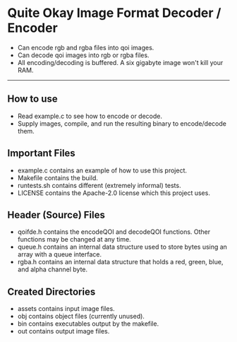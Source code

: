 # Quite Okay Image Format Decoder / Encoder

* Can encode rgb and rgba files into qoi images.
* Can decode qoi images into rgb or rgba files.
* All encoding/decoding is buffered. A six gigabyte image won't kill your RAM.

---

## How to use
* Read example.c to see how to encode or decode.
* Supply images, compile, and run the resulting binary to encode/decode them.

## Important Files
* example.c contains an example of how to use this project.
* Makefile contains the build.
* runtests.sh contains different (extremely informal) tests.
* LICENSE contains the Apache-2.0 license which this project uses.

## Header (Source) Files
* qoifde.h contains the encodeQOI and decodeQOI functions. Other functions may be changed at any time.
* queue.h contains an internal data structure used to store bytes using an array with a queue interface.
* rgba.h contains an internal data structure that holds a red, green, blue, and alpha channel byte.

## Created Directories
* assets contains input image files.
* obj contains object files (currently unused).
* bin contains executables output by the makefile.
* out contains output image files.
